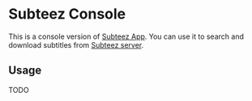 # Subteez Console
This is a console version of [Subteez App](https://play.google.com/store/apps/details?id=madamin.subtitles).
You can use it to search and download subtitles from [Subteez server](https://github.com/minusium/subteez-subscene-proxy).

## Usage
TODO
